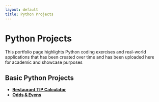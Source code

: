 ```yaml
---
layout: default
title: Python Projects
---
```


# Python Projects

This portfolio page highlights Python coding exercises and real-world applications that has been created over time and has been uploaded here for academic and showcase purposes

## Basic Python Projects
- **[Restaurant TIP Calculator](https://jk-tip-calculator.streamlit.app/)**
- **[Odds & Evens](https://oddsevens.streamlit.app/)**




